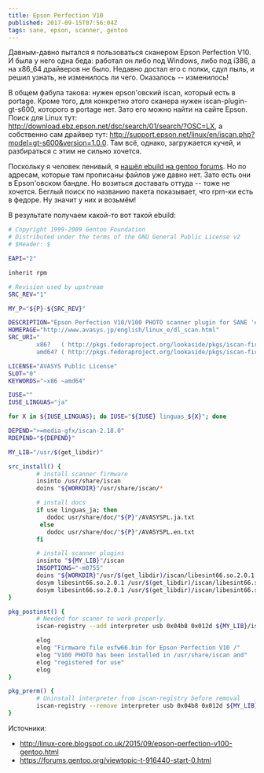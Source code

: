 ```yaml
---
title: Epson Perfection V10
published: 2017-09-15T07:56:04Z
tags: sane, epson, scanner, gentoo
---
```


Давным-давно пытался я пользоваться сканером Epson Perfection V10. И была у него одна беда: работал он либо под Windows, либо под i386, а на x86_64 драйверов не было. Недавно достал его с полки, сдул пыль, и решил узнать, не изменилось ли чего. Оказалось -- изменилось!

<!--more-->

В общем фабула такова: нужен epson'овский iscan, который есть в portage. Кроме того, для конкретно этого сканера нужен iscan-plugin-gt-s600, которого в portage нет. Зато его можно найти на сайте Epson. Поиск для Linux тут: <http://download.ebz.epson.net/dsc/search/01/search/?OSC=LX>, а собственно сам драйвер тут: <http://support.epson.net/linux/en/iscan.php?model=gt-s600&version=1.0.0>. Там всё, однако, загружается кучей, и разбираться с этим не сильно хочется.

Поскольку я человек ленивый, я [нашёл ebuild на gentoo forums](https://forums.gentoo.org/viewtopic-t-916440-start-0.html). Но по адресам, которые там прописаны файлов уже давно нет. Зато есть они в Epson'овском бандле. Но возиться доставать оттуда -- тоже не хочется. Беглый поиск по названию пакета показывает, что rpm-ки есть в федоре. Ну значит у них и возьмём!

В результате получаем какой-то вот такой ebuild:

```bash
# Copyright 1999-2009 Gentoo Foundation
# Distributed under the terms of the GNU General Public License v2
# $Header: $

EAPI="2"

inherit rpm

# Revision used by upstream
SRC_REV="1"

MY_P="${P}-${SRC_REV}"

DESCRIPTION="Epson Perfection V10/V100 PHOTO scanner plugin for SANE 'epkowa' backend."
HOMEPAGE="http://www.avasys.jp/english/linux_e/dl_scan.html"
SRC_URI="
        x86?   ( http://pkgs.fedoraproject.org/lookaside/pkgs/iscan-firmware/iscan-plugin-gt-s600-2.1.2-1.i386.rpm/0a3a83dbbb2630c5e9453cc78983ab81/iscan-plugin-gt-s600-2.1.2-1.i386.rpm )
        amd64? ( http://pkgs.fedoraproject.org/lookaside/pkgs/iscan-firmware/iscan-plugin-gt-s600-2.1.2-1.x86_64.rpm/9e36fd80b1f8ffa3f658b6a025d5e186/iscan-plugin-gt-s600-2.1.2-1.x86_64.rpm )"

LICENSE="AVASYS Public License"
SLOT="0"
KEYWORDS="~x86 ~amd64"

IUSE=""
IUSE_LINGUAS="ja"

for X in ${IUSE_LINGUAS}; do IUSE="${IUSE} linguas_${X}"; done

DEPEND=">=media-gfx/iscan-2.18.0"
RDEPEND="${DEPEND}"

MY_LIB="/usr/$(get_libdir)"

src_install() {
        # install scanner firmware
        insinto /usr/share/iscan
        doins "${WORKDIR}"/usr/share/iscan/*

        # install docs
        if use linguas_ja; then
           dodoc usr/share/doc/"${P}"/AVASYSPL.ja.txt
         else
           dodoc usr/share/doc/"${P}"/AVASYSPL.en.txt
        fi

        # install scanner plugins
        insinto "${MY_LIB}"/iscan
        INSOPTIONS="-m0755"
        doins "${WORKDIR}"/usr/$(get_libdir)/iscan/libesint66.so.2.0.1
        dosym libesint66.so.2.0.1 /usr/$(get_libdir)/iscan/libesint66.so.2
        dosym libesint66.so.2.0.1 /usr/$(get_libdir)/iscan/libesint66.so
}

pkg_postinst() {
        # Needed for scaner to work properly.
        iscan-registry --add interpreter usb 0x04b8 0x012d ${MY_LIB}/iscan/libesint66 /usr/share/iscan/esfw66.bin

        elog
        elog "Firmware file esfw66.bin for Epson Perfection V10 /"
        elog "V100 PHOTO has been installed in /usr/share/iscan and"
        elog "registered for use"
        elog
}

pkg_prerm() {
        # Uninstall interpreter from iscan-registry before removal
        iscan-registry --remove interpreter usb 0x04b8 0x012d ${MY_LIB}/iscan/libesint66 /usr/share/iscan/esfw66.bin
}
```

Источники:

* <http://linux-core.blogspot.co.uk/2015/09/epson-perfection-v100-gentoo.html>
* <https://forums.gentoo.org/viewtopic-t-916440-start-0.html>
